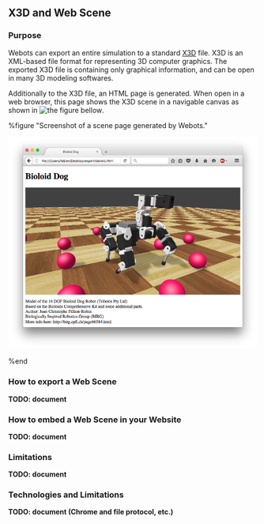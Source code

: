 ## X3D and Web Scene

<!--
This
is especially useful for publishing Webots-created worlds on the Web. X3DOM is
supported in recent versions of Firefox, Chrome, Internet Explorer and Safari on
Mac OS X (see details on the [X3DOM website](http://www.x3dom.org)).

> **Note**:
With the Chrome browser, in order to be able to open HTML/X3DOM files locally,
e.g., not from the Web, you may need to allow Chrome to open local files
referred to by the HTML/X3DOM file, e.g., textures. This can be achieved by
passing the `--allow-file-access-from-files` option at Chrome startup. Otherwise
textures won't show up in the 3D models.
-->

### Purpose

Webots can export an entire simulation to a standard [X3D](http://www.web3d.org/x3d/what-x3d) file.
X3D is an XML-based file format for representing 3D computer graphics.
The exported X3D file is containing only graphical information,
and can be open in many 3D modeling softwares.

Additionally to the X3D file, an HTML page is generated.
When open in a web browser, this page shows the X3D scene in a navigable canvas
as shown in ![the figure bellow](#screenshot-of-a-scene-page-generated-by-webots).

%figure "Screenshot of a scene page generated by Webots."

![screenshot-web-scene.png](images/screenshot-web-scene.png)

%end


### How to export a Web Scene

**TODO: document**


### How to embed a Web Scene in your Website

**TODO: document**


### Limitations

**TODO: document**


### Technologies and Limitations

**TODO: document (Chrome and file protocol, etc.)**
